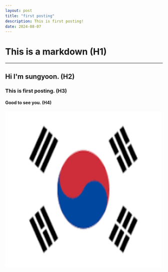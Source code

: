 ```yaml
---
layout: post
title: "first posting"
description: This is first posting!
date: 2024-08-07
---
```


# This is a **markdown** (H1)
***
## Hi I'm sungyoon. (H2)
### This is first posting. (H3)
#### Good to see you. (H4)

<img src="/assets/img/a.png" width="500px" height="500px">